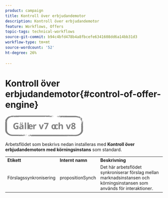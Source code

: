 ```yaml
---
product: campaign
title: Kontroll över erbjudandemotor
description: Kontroll över erbjudandemotor
feature: Workflows, Offers
topic-tags: technical-workflows
source-git-commit: b94c4bfd478b4a8fbcefe6341608dd6a14bb31d3
workflow-type: tm+mt
source-wordcount: '52'
ht-degree: 26%

---
```



# Kontroll över erbjudandemotor{#control-of-offer-engine}

![](../../assets/common.svg)

Arbetsflödet som beskrivs nedan installeras med **Kontroll över erbjudandemotorn med körningsinstans** som standard.

<table> 
 <tbody> 
  <tr> 
   <td> <strong>Etikett</strong><br /> </td> 
   <td> <strong>Internt namn</strong><br /> </td> 
   <td> <strong>Beskrivning</strong><br /> </td> 
  </tr> 
  <tr> 
   <td> <span class="uicontrol">Förslagssynkronisering</span> <br /> </td> 
   <td> <span class="uicontrol">propositionSynch</span> <br /> </td> 
   <td> Det här arbetsflödet synkroniserar förslag mellan marknadsinstansen och körningsinstansen som används för interaktioner.<br /> </td> 
  </tr> 
 </tbody> 
</table>

